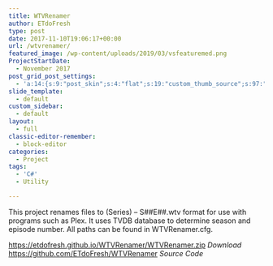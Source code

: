 ```yaml
---
title: WTVRenamer
author: ETdoFresh
type: post
date: 2017-11-10T19:06:17+00:00
url: /wtvrenamer/
featured_image: /wp-content/uploads/2019/03/vsfeaturemed.png
ProjectStartDate:
  - November 2017
post_grid_post_settings:
  - 'a:14:{s:9:"post_skin";s:4:"flat";s:19:"custom_thumb_source";s:97:"https://www.etdofresh.com/wp-content/plugins/post-grid/assets/frontend/css/images/placeholder.png";s:16:"thumb_custom_url";s:0:"";s:17:"font_awesome_icon";s:0:"";s:23:"font_awesome_icon_color";s:0:"";s:22:"font_awesome_icon_size";s:0:"";s:17:"custom_youtube_id";s:0:"";s:15:"custom_vimeo_id";s:0:"";s:21:"custom_dailymotion_id";s:0:"";s:14:"custom_mp3_url";s:0:"";s:20:"custom_soundcloud_id";s:0:"";s:16:"custom_video_MP4";s:0:"";s:16:"custom_video_OGV";s:0:"";s:17:"custom_video_WEBM";s:0:"";}'
slide_template:
  - default
custom_sidebar:
  - default
layout:
  - full
classic-editor-remember:
  - block-editor
categories:
  - Project
tags:
  - 'C#'
  - Utility

---
```

<p class="SoftwareDescription">
  This project renames files to (Series) &#8211; S##E##.wtv format for use with programs such as Plex. It uses TVDB database to determine season and episode number. All paths can be found in WTVRenamer.cfg.
</p>

<p class="SoftwareLink">
  <a href="https://etdofresh.github.io/WTVRenamer/WTVRenamer.zip" target="_blank" rel="noreferrer noopener" aria-label="https://etdofresh.github.io/WTVRenamer/WTVRenamer.zip (opens in a new tab)">https://etdofresh.github.io/WTVRenamer/WTVRenamer.zip</a> <em>Download</em><br /><a href="https://github.com/ETdoFresh/WTVRenamer" target="_blank" rel="noreferrer noopener" aria-label="https://github.com/ETdoFresh/WTVRenamer (opens in a new tab)">https://github.com/ETdoFresh/WTVRenamer</a> <em>Source Code</em>
</p>